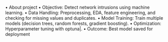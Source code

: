  • About project
 • Objective: Detect network intrusions using machine learning.
 • Data Handling: Preprocessing, EDA, feature engineering, and checking for missing values and
 duplicates.
 • Model Training: Train multiple models (decision trees, random forests, gradient boosting).
 • Optimization: Hyperparameter tuning with optuna|.
 • Outcome: Best model saved for deployment
